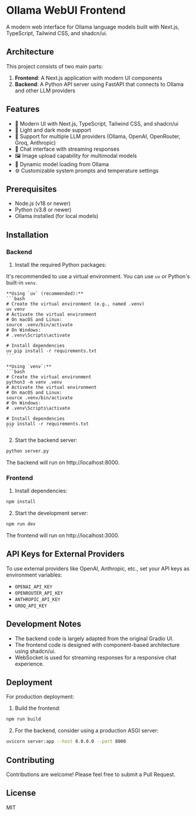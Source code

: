 # Ollama WebUI Frontend

A modern web interface for Ollama language models built with Next.js, TypeScript, Tailwind CSS, and shadcn/ui.

## Architecture

This project consists of two main parts:

1. **Frontend**: A Next.js application with modern UI components
2. **Backend**: A Python API server using FastAPI that connects to Ollama and other LLM providers

## Features

- 🌟 Modern UI with Next.js, TypeScript, Tailwind CSS, and shadcn/ui
- 🎨 Light and dark mode support
- 🤖 Support for multiple LLM providers (Ollama, OpenAI, OpenRouter, Groq, Anthropic)
- 💬 Chat interface with streaming responses
- 🖼️ Image upload capability for multimodal models
- 🔄 Dynamic model loading from Ollama
- ⚙️ Customizable system prompts and temperature settings

## Prerequisites

- Node.js (v18 or newer)
- Python (v3.8 or newer)
- Ollama installed (for local models)

## Installation

### Backend

1. Install the required Python packages:

 It's recommended to use a virtual environment. You can use `uv` or Python's built-in `venv`.

    **Using `uv` (recommended):**
    ```bash
    # Create the virtual environment (e.g., named .venv)
    uv venv
    # Activate the virtual environment
    # On macOS and Linux:
    source .venv/bin/activate
    # On Windows:
    # .venv\Scripts\activate
    
    # Install dependencies
    uv pip install -r requirements.txt
    ```

    **Using `venv`:**
    ```bash
    # Create the virtual environment
    python3 -m venv .venv
    # Activate the virtual environment
    # On macOS and Linux:
    source .venv/bin/activate
    # On Windows:
    # .venv\Scripts\activate
    
    # Install dependencies
    pip install -r requirements.txt
    ```

2. Start the backend server:

```bash
python server.py
```

The backend will run on http://localhost:8000.

### Frontend

1. Install dependencies:

```bash
npm install
```

2. Start the development server:

```bash
npm run dev
```

The frontend will run on http://localhost:3000.

## API Keys for External Providers

To use external providers like OpenAI, Anthropic, etc., set your API keys as environment variables:

- `OPENAI_API_KEY`
- `OPENROUTER_API_KEY`
- `ANTHROPIC_API_KEY`
- `GROQ_API_KEY`

## Development Notes

- The backend code is largely adapted from the original Gradio UI.
- The frontend code is designed with component-based architecture using shadcn/ui.
- WebSocket is used for streaming responses for a responsive chat experience.

## Deployment

For production deployment:

1. Build the frontend:

```bash
npm run build
```

2. For the backend, consider using a production ASGI server:

```bash
uvicorn server:app --host 0.0.0.0 --port 8000
```

## Contributing

Contributions are welcome! Please feel free to submit a Pull Request.

## License

MIT
